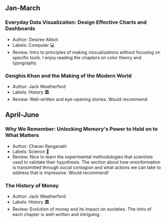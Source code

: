 ## Jan-March
### Everyday Data Visualization: Design Effective Charts and Dashboards
- Author: Desiree Abbot 
- Labels: Computer 💻
- Review: Intro to principles of making vizsualizations without focusing on specific tools. I enjoy reading the chapters on color theory and typography.

### Genghis Khan and the Making of the Modern World
- Author: Jack Weatherford
- Labels: History :classical_building:
- Review: Well-written and eye-opening stories. Would recommend.

## April-June
### Why We Remember: Unlocking Memory's Power to Hold on to What Matters
- Author: Charan Ranganath
- Labels: Science :microscope:
- Review: Nice to learn the experimental methodologies that scientists used to validate their hypothesis. The section about how misinformation is transimitted through social contagion and what actions we can take to address that is impressive. Would recommend!

### The History of Money
- Author: Jack Weatherford
- Labels: History :classical_building:
- Review: Evolution of money and its impact on societies. The intro of each chapter is well-written and intriguing.
